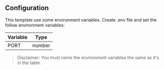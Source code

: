 ## Configuration
This template use some environment variables. Create .env file and set the follow environment variables:

|Variable|Type|
|-|-|
|PORT|number|

> Disclaimer: You must name the environment variables the same as it's in the table.